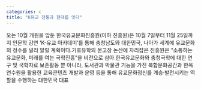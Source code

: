 ```yaml
---
categories: c
title: "K유교 전통과 현대를 잇다"
---
```

오는 10월 개원을 앞둔 한국유교문화진흥원(이하 진흥원)은 10월 7일부터 11월 25일까지 인문학 강연 ‘K-유교 아카데미’를 통해 충청남도와 대한민국, 나아가 세계에 유교문화의 정수를 널리 알릴 계획이다.기호유학의 본고장 논산에 자리잡은 진흥원은 “소통하는 유교문화, 미래를 여는 국학진흥”을 비전으로 삼아 한국유교문화와 충청국학에 대한 연구 및 국학자료 보존활동 뿐 아니라, 도서관과 박물관 기능을 가진 복합문화공간과 한옥연수원을 활용한 교육콘텐츠 개발과 운영 등을 통해 유교문화정신를 계승·발전시키는 역할을 수행하는 대한민국 대표